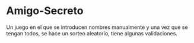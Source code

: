 # Amigo-Secreto
Un juego en el que se introducen nombres manualmente y una vez que se tengan todos, se hace un sorteo aleatorio, tiene algunas validaciones.
